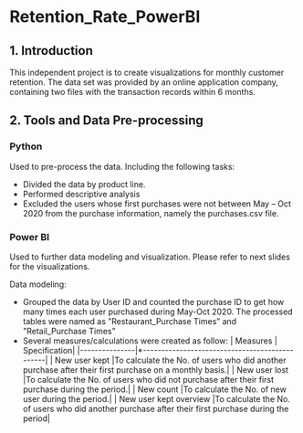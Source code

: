 # Retention_Rate_PowerBI
## 1.	Introduction
This independent project is to create visualizations for monthly customer retention. The data set was provided by an online application company, containing two files with the transaction records within 6 months.

## 2. Tools and Data Pre-processing
### Python 
Used to pre-process the data. Including the following tasks:
- Divided the data by product line. 
- Performed descriptive analysis
- Excluded the users whose first purchases were not between May – Oct 2020 from the purchase information, namely the purchases.csv file.

### Power BI
Used to further data modeling and visualization. Please refer to next slides for the
visualizations.

Data modeling: 
- Grouped the data by User ID and counted the purchase ID to get how many times each user purchased during May-Oct 2020. The processed tables were named as ”Restaurant_Purchase Times” and ”Retail_Purchase Times”
- Several measures/calculations were created as follow:
| Measures     | Specification|
|---------------|*-----------------------------------------------|
| New user kept |To calculate the No. of users who did another purchase after their first purchase on a monthly basis.|
| New user lost |To calculate the No. of users who did not purchase after their first purchase during the period.|
| New count |To calculate the No. of new user during the period.|
| New user kept overview |To calculate the No. of users who did another purchase after their first purchase during the period|


